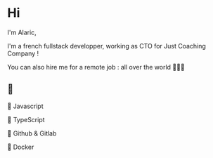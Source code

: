 # Hi
I'm Alaric, 

I'm a french fullstack developper, working as CTO for Just Coaching Company !

You can also hire me for a remote job : all over the world 👨‍💻🌐 

## 💖
 📜 Javascript
 
 📜 TypeScript
 
 🐙 Github & Gitlab
 
 🐳 Docker

